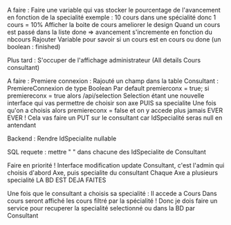 A faire :
Faire une variable qui vas stocker le pourcentage de l'avancement en fonction de la specialité exemple : 10 cours dans une spécialité donc 1 cours = 10%
Afficher la boite de cours ameliorer le design
Quand un cours est passé dans la liste done => avancement s'incremente en fonction du nbcours
Rajouter Variable pour savoir si un cours est en cours ou done (un boolean : finished)

Plus tard :
S'occuper de l'affichage administrateur (All details Cours consultant)

A faire :
Premiere connexion :
Rajouté un champ dans la table Consultant : PremiereConnexion de type Boolean
Par default premierconx = true;
si premiereconx = true alors /api/selection
Selection étant une nouvelle interface qui vas permettre de choisir son axe PUIS sa specialite
Une fois qu'on a choisis alors premiereconx = false et on y accede plus jamais EVER EVER ! 
Cela vas faire un PUT sur le consultant car IdSpecialité seras null en antendant

Backend :
Rendre IdSpecialite nullable

SQL requete : mettre " " dans chacune des IdSpecialite de Consultant

Faire en priorité !
Interface modification update Consultant, c'est l'admin qui choisis d'abord Axe, puis specialite du consultant
Chaque Axe a plusieurs specialité 
LA BD EST DEJA FAITES

Une fois que le consultant a choisis sa specialité : 
Il accede a Cours
Dans cours seront affiché les cours filtré par la spécialité ! 
Donc je dois faire un service pour recuperer la specialité selectionné ou dans la BD par Consultant









 

